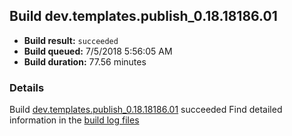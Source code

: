 ## Build dev.templates.publish_0.18.18186.01
- **Build result:** `succeeded`
- **Build queued:** 7/5/2018 5:56:05 AM
- **Build duration:** 77.56 minutes
### Details
Build [dev.templates.publish_0.18.18186.01](https://winappstudio.visualstudio.com/web/build.aspx?pcguid=a4ef43be-68ce-4195-a619-079b4d9834c2&builduri=vstfs%3a%2f%2f%2fBuild%2fBuild%2f25974) succeeded
Find detailed information in the [build log files](https://uwpctdiags.blob.core.windows.net/buildlogs/dev.templates.publish_0.18.18186.01_logs.zip)
